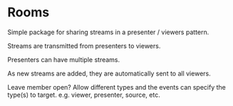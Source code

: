 # Rooms
Simple package for sharing streams in a presenter / viewers pattern.

Streams are transmitted from presenters to viewers.

Presenters can have multiple streams.

As new streams are added, they are automatically sent to all viewers.




Leave member open? Allow different types and the events can specify the type(s) to target.
e.g. viewer, presenter, source, etc.
